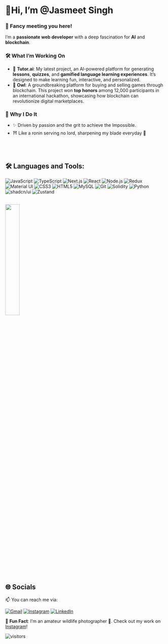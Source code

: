 # **👋Hi, I’m @Jasmeet Singh**
### 🌟 **Fancy meeting you here!**

I’m a **passionate web developer** with a deep fascination for **AI** and **blockchain**.



### 🛠️ **What I’m Working On**

- 🧠 **Tutor.ai**: My latest project, an AI-powered platform for generating **lessons**, **quizzes**, and **gamified language learning experiences**. It’s designed to make learning fun, interactive, and personalized.
- 🦉 **Owl**: A groundbreaking platform for buying and selling games through blockchain. This project won **top honors** among 12,000 participants in an international hackathon, showcasing how blockchain can revolutionize digital marketplaces.




### 🚀 **Why I Do It**

- ✨ Driven by passion and the grit to achieve the Impossible. <br/>
- ⛩️ Like a ronin serving no lord, sharpening my blade everyday 🍃 
<br>
<br>


<!-- <img width="100%" src="https://c.tenor.com/9r44zo5eg0kAAAAC/animals-birds.gif"> -->
<!--<img width="100%" src="https://miro.medium.com/max/1400/1*jB76MLZjiNhGSQQvxm7LSQ.gif"> -->

  

<!-- [![Top Langs](https://github-readme-stats.vercel.app/api/top-langs/?username=FirstKenpachi&theme=dark&layout=compact)](https://github.com/FirstKenpachi/github-readme-stats) -->


## 🛠️ Languages and Tools:



 ![JavaScript](https://img.shields.io/badge/JavaScript-F7DF1E?style=for-the-badge&logo=javascript&logoColor=black)
![TypeScript](https://img.shields.io/badge/TypeScript-3178C6?style=for-the-badge&logo=typescript&logoColor=white)
![Next.js](https://img.shields.io/badge/Next.js-000000?style=for-the-badge&logo=nextdotjs&logoColor=white)
![React](https://img.shields.io/badge/React-20232A?style=for-the-badge&logo=react&logoColor=61DAFB)
![Node.js](https://img.shields.io/badge/Node.js-339933?style=for-the-badge&logo=nodedotjs&logoColor=white)
![Redux](https://img.shields.io/badge/Redux-764ABC?style=for-the-badge&logo=redux&logoColor=white)
![Material UI](https://img.shields.io/badge/Material%20UI-FFFFFF?style=for-the-badge&logo=mui&logoColor=007FFF) <!-- Inverted Colors -->
![CSS3](https://img.shields.io/badge/CSS3-1572B6?style=for-the-badge&logo=css3&logoColor=white)
![HTML5](https://img.shields.io/badge/HTML5-E34F26?style=for-the-badge&logo=html5&logoColor=white)
![MySQL](https://img.shields.io/badge/MySQL-FF69B4?style=for-the-badge&logo=mysql&logoColor=white) <!-- Changed to Pink -->
![Git](https://img.shields.io/badge/Git-F05032?style=for-the-badge&logo=git&logoColor=white)
![Solidity](https://img.shields.io/badge/Solidity-363636?style=for-the-badge&logo=solidity&logoColor=white)
![Python](https://img.shields.io/badge/Python-FFD43B?style=for-the-badge&logo=python&logoColor=blue) <!-- Yellow with Blue Text -->
![shadcn/ui](https://img.shields.io/badge/shadcn/ui-000000?style=for-the-badge&logo=ui&logoColor=white) <!-- Black for shadcn/ui -->
![Zustand](https://img.shields.io/badge/Zustand-FF6F61?style=for-the-badge&logo=zustand&logoColor=white) <!-- Coral for Zustand -->
<br><br>

<img width="30%" src="https://github-readme-stats.vercel.app/api/top-langs/?username=JasmeetSingh7314&theme=github_dark&layout=compact" /> 


<!-- <img src="https://github.com/devicons/devicon/blob/master/icons/javascript/javascript-original.svg" title="JavaScript" alt="JavaScript" width="40" height="40"/>&nbsp;
  <img src="https://github.com/devicons/devicon/blob/master/icons/typescript/typescript-original.svg" title="Typescript" alt="Typescript" width="40" height="40"/>&nbsp;
  <img src="https://github.com/devicons/devicon/blob/master/icons/nextjs/nextjs-original.svg" title="Nextjs" alt="Nextjs" width="40" height="40" style="background-color:white"/>&nbsp;  
  <img src="https://github.com/devicons/devicon/blob/master/icons/react/react-original-wordmark.svg" title="React" alt="React" width="40" height="40"/>&nbsp;
  <img src="https://github.com/devicons/devicon/blob/master/icons/nodejs/nodejs-plain-wordmark.svg" title="NodeJS" alt="NodeJS" width="40" height="40"/>&nbsp;
  <img src="https://github.com/devicons/devicon/blob/master/icons/redux/redux-original.svg" title="Redux" alt="Redux " width="40" height="40"/>&nbsp;
  <img src="https://github.com/devicons/devicon/blob/master/icons/materialui/materialui-original.svg" title="Material UI" alt="Material UI" width="40" height="40"/>&nbsp;
  <img src="https://github.com/devicons/devicon/blob/master/icons/css3/css3-plain-wordmark.svg"  title="CSS3" alt="CSS" width="40" height="40"/>&nbsp;
  <img src="https://github.com/devicons/devicon/blob/master/icons/html5/html5-original.svg" title="HTML5" alt="HTML" width="40" height="40"/>&nbsp; 
  <img src="https://github.com/devicons/devicon/blob/master/icons/mysql/mysql-original-wordmark.svg" title="MySQL"  alt="MySQL" width="40" height="40"/>&nbsp;
  <img src="https://github.com/devicons/devicon/blob/master/icons/git/git-original-wordmark.svg" title="Git" alt="Git" width="50" height="50"/>&nbsp;
  <img src="https://github.com/devicons/devicon/blob/master/icons/solidity/solidity-plain.svg" title=Solidity alt="Solidity" width="40" height="40"/>&nbsp;
  <img src="https://github.com/devicons/devicon/blob/master/icons/python/python-original.svg" title="Nextjs" alt="Nextjs" width="40" height="40" style="background-color:white"/>&nbsp;
  <img src="https://github.com/devicons/devicon/blob/master/icons/java/java-original-wordmark.svg" title="Java" alt="Java" width="40" height="40"/>&nbsp; -->
 
## 🌐 Socials
📫 You can reach me via:

[![Gmail](https://img.shields.io/badge/Gmail-D14836?style=for-the-badge&logo=gmail&logoColor=white)](mailto:jasm7314@gmail.com)
[![Instagram](https://img.shields.io/badge/Instagram-E4405F?style=for-the-badge&logo=instagram&logoColor=white)](https://instagram.com/jasmeet_1712)
[![LinkedIn](https://img.shields.io/badge/LinkedIn-0A66C2?style=for-the-badge&logo=linkedin&logoColor=white)](https://www.linkedin.com/in/jasmeet-singh-0553b4121/)

📸 **Fun Fact**: I’m an amateur wildlife photographer 🦩. Check out my work on [Instagram](https://instagram.com/jasmeet_1712)!

<!--## Socials:

📫You can reach me via Instagram,Facebook but you know i did choose Gmail over everything :)<br/>


  <div id="badges" style="display:flex";gap:20%>
  <a href="https://www.instagram.com/jasmeet_1712_/" style="margin-right=5%">
    <img  width="40" src="https://cdn4.iconfinder.com/data/icons/social-media-2210/24/Instagram-512.png" alt="LinkedIn Badge"/>
  </a>
 
  <a href="https://www.linkedin.com/in/jasmeet-singh-0553b4121/">
    <img width="40" style="margin-right:2rem" src="https://cdn-icons-png.flaticon.com/512/174/174857.png" alt="LinkedIn Badge"/>
  </a>
  <a href="https://discord.com/channels/@me">
    <img width="40" src="https://cdn-icons-png.flaticon.com/512/2111/2111370.png">
  </a>
 <a href="https://mail.google.com/mail/u/1/#inbox" style="margin-bottom:'20px'">
    <img width="40" src="https://cdn-icons-png.flaticon.com/512/281/281769.png">
  </a>

  <p>jasm7314@gmail.com</p>
  
</div>-->



![visitors](https://visitor-badge.laobi.icu/badge?page_id=JasmeetSingh7314)
